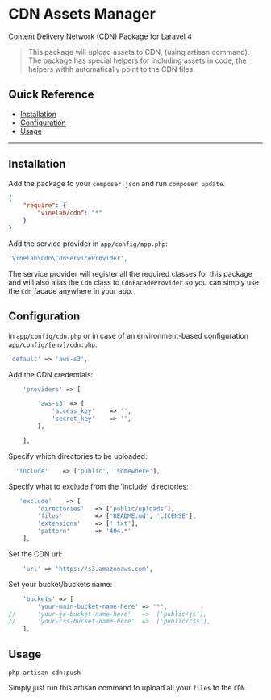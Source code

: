 
# CDN Assets Manager 


Content Delivery Network (CDN) Package  for Laravel 4



>This package will upload assets to CDN, (using artisan command).
The package has special helpers for including assets in code, the helpers withh automatically point to the CDN files.


## Quick Reference

 - [Installation](#installation)
 - [Configuration](#configuration)
 - [Usage](#usage)

----------

## Installation

Add the package to your `composer.json` and run `composer update`.

```json
{
    "require": {
        "vinelab/cdn": "*"
    }
}
```

Add the service provider in `app/config/app.php`:

```php
'Vinelab\Cdn\CdnServiceProvider',
```

The service provider will register all the required classes for this package and will also alias
the `Cdn` class to `CdnFacadeProvider` so you can simply use the `Cdn` facade anywhere in your app.

## Configuration
in `app/config/cdn.php` or in case of an environment-based configuration `app/config/[env]/cdn.php`.

```php
'default' => 'aws-s3',
```

Add the CDN credentials:

```php
    'providers' => [

        'aws-s3' => [
            'access_key'    => '',
            'secret_key'    => '',
        ],

    ],
```

Specify which directories to be uploaded:

```php
  'include'    => ['public', 'somewhere'],
```

Specify what to exclude from the 'include' directories:
```php
   'exclude'    => [
        'directories'   => ['public/uploads'],
        'files'         => ['README.md', 'LICENSE'],
        'extensions'    => ['.txt'],
        'pattern'       => '404.*'
    ],

```
Set the CDN url:

```php
    'url' => 'https://s3.amazonaws.com',
```

Set your bucket/buckets name:

```php
    'buckets' => [
        'your-main-bucket-name-here' => '*',
//      'your-js-bucket-name-here'   =>  ['public/js'],
//      'your-css-bucket-name-here'  =>  ['public/css'],
    ],
```


## Usage


```shell
php artisan cdn:push
```
Simply just run this artisan command to upload all your `files` to the `CDN`.

